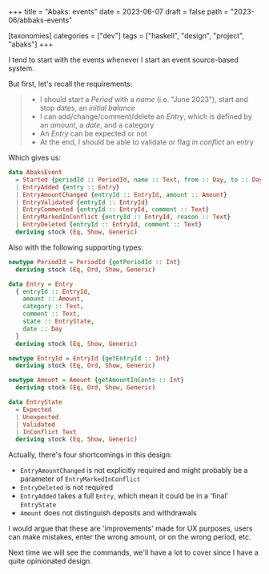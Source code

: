 +++
title = "Abaks: events"
date = 2023-06-07
draft = false
path = "2023-06/abbaks-events"

[taxonomies]
categories = ["dev"]
tags = ["haskell", "design", "project", "abaks"]
+++

I tend to start with the events whenever I start an event source-based system.

But first, let's recall the requirements:

> * I should start a _Period_ with a _name_ (i.e. "June 2023"), start and stop dates, an _initial balance_
> * I can add/change/comment/delete an _Entry_, which is defined by an _amount_, a _date_, and a category
> * An _Entry_ can be expected or not
> * At the end, I should be able to validate or flag _in conflict_ an entry

Which gives us:

```haskell
data AbaksEvent
  = Started {periodId :: PeriodId, name :: Text, from :: Day, to :: Day, initialBalance :: Amount}
  | EntryAdded {entry :: Entry}
  | EntryAmountChanged {entryId :: EntryId, amount :: Amount}
  | EntryValidated {entryId :: EntryId}
  | EntryCommented {entryId :: EntryId, comment :: Text}
  | EntryMarkedInConflict {entryId :: EntryId, reason :: Text}
  | EntryDeleted {entryId :: EntryId, comment :: Text}
  deriving stock (Eq, Show, Generic)
```

Also with the following supporting types:

```haskell
newtype PeriodId = PeriodId {getPeriodId :: Int}
  deriving stock (Eq, Ord, Show, Generic)

data Entry = Entry
  { entryId :: EntryId,
    amount :: Amount,
    category :: Text,
    comment :: Text,
    state :: EntryState,
    date :: Day
  }
  deriving stock (Eq, Show, Generic)

newtype EntryId = EntryId {getEntryId :: Int}
  deriving stock (Eq, Ord, Show, Generic)

newtype Amount = Amount {getAmountInCents :: Int}
  deriving stock (Eq, Ord, Show, Generic)

data EntryState
  = Expected
  | Unexpected
  | Validated
  | InConflict Text
  deriving stock (Eq, Show, Generic)
```

Actually, there's four shortcomings in this design:

* `EntryAmountChanged` is not explicitly required and might probably be a parameter of `EntryMarkedInConflict`
* `EntryDeleted` is not required
* `EntryAdded` takes a full `Entry`, which mean it could be in a 'final' `EntryState`
* `Amount` does not distinguish deposits and withdrawals

I would argue that these are 'improvements' made for UX purposes, users can make mistakes, enter the wrong amount, or on the wrong period, etc.

Next time we will see the commands, we'll have a lot to cover since I have a quite opinionated design.
